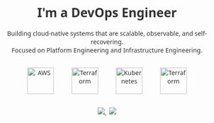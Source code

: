 <div align="center" style="font-family: 'Segoe UI', sans-serif; color: #333;">


  <h1>I'm a DevOps Engineer</h1>
<!--   <hr style="width: 60%; border: 0.5px solid #ddd; margin: 32px 0;" />
  <p style="font-size: 15px; max-width: 600px; line-height: 1.6; margin-bottom: 30px;"> -->
    Building cloud-native systems that are scalable, observable, and self-recovering.<br>
    Focused on Platform Engineering and Infrastructure Engineering.
  </p>
  
  <p style="font-size: 14px; color: #555; line-height: 1.8; margin-bottom: 30px;">
  </p>
  <div style="display: flex; justify-content: center; align-items: center; gap: 40px; flex-wrap: wrap; margin-bottom: 30px;">
    <img src="https://techstack-generator.vercel.app/aws-icon.svg" alt="AWS" width="60" />
    <img src="https://raw.githubusercontent.com/marwin1991/profile-technology-icons/refs/heads/main/icons/terraform.png" alt="Terraform" width="60" />
    <img src="https://techstack-generator.vercel.app/kubernetes-icon.svg" alt="Kubernetes" width="60" />
    <img src="https://raw.githubusercontent.com/marwin1991/profile-technology-icons/refs/heads/main/icons/ci_cd.png" alt="Terraform" width="60" />
  </div>
  
  <p style="margin-bottom: 40px;">
    <a href="mailto:promotion0402@gmail.com">
      <img src="https://img.shields.io/badge/-Mail-D14836?style=flat&logo=gmail&logoColor=white"/>
    </a>
    &nbsp;
    <a href="https://www.linkedin.com/in/iizuna">
      <img src="https://img.shields.io/badge/LinkedIn-Profile-blue?style=flat&logo=linkedin"/>
    </a>
  </p>
<!--   <hr style="width: 60%; border: 0.5px solid #ddd; margin: 32px 0;" />
 -->
</div>
